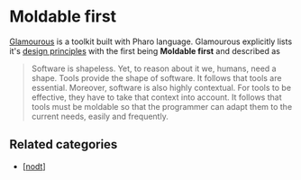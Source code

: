 # Moldable first

[Glamourous](https://gtoolkit.com/#design) is a toolkit built with Pharo language. Glamourous explicitly lists it's [design principles](https://gtoolkit.com/#design) with the first being **Moldable first** and described as

> Software is shapeless. Yet, to reason about it we, humans, need a shape. Tools provide the shape of software. It follows that tools are essential. Moreover, software is also highly contextual. For tools to be effective, they have to take that context into account. It follows that tools must be moldable so that the programmer can adapt them to the current needs, easily and frequently.

## Related categories

- [[nodt]]

[//begin]: # "Autogenerated link references for markdown compatibility"
[nodt]: ../nodt.md "Nature of Digital Technology"
[//end]: # "Autogenerated link references"
